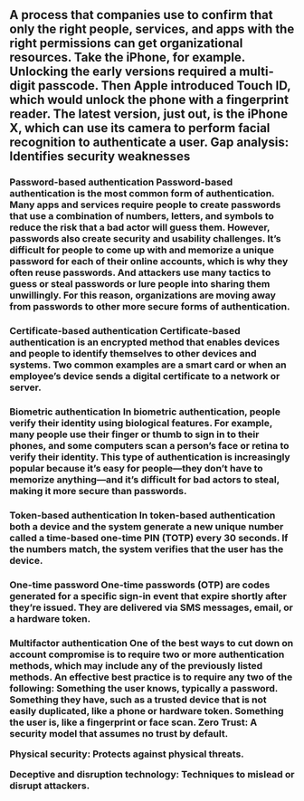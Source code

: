 
 <h1 Summarizing Fundamental Security Concepts>
  <h2 Confidentiality: Ensures sensitive information remains shielded and access is granted only to authorized users.
     Integrity: Ensures data remains unaltered and trustworthy.
     Availability: Guarantees that digital assets and services are accessible when needed.
     Non-repudiation: Ensures that actions cannot be denied.
     Authentication, Authorization, and Accounting (AAA): Key principles for managing user access.>
  </table> A process that companies use to confirm that only the right people, services, and apps with the right permissions can get organizational resources. Take the iPhone, for example. Unlocking the early versions required a multi-digit passcode. Then Apple introduced Touch ID, which would unlock the phone with a fingerprint reader. The latest version, just out, is the iPhone X, which can use its camera to perform facial recognition to authenticate a user.
Gap analysis: Identifies security weaknesses
  <h3> Password-based authentication
   </table> Password-based authentication is the most common form of authentication. Many apps and services require people to create passwords that use a combination of numbers, letters, and symbols to reduce the risk that a bad actor will guess them. However, passwords also create security and usability challenges. It’s difficult for people to come up with and memorize a unique password for each of their online accounts, which is why they often reuse passwords. And attackers use many tactics to guess or steal passwords or lure people into sharing them unwillingly. For this reason, organizations are moving away from passwords to other more secure forms of authentication.
  <h3> Certificate-based authentication
   Certificate-based authentication is an encrypted method that enables devices and people to identify themselves to other devices and systems. Two common examples are a smart card or when an employee’s device sends a digital certificate to a network or server.
  <h3> Biometric authentication
    In biometric authentication, people verify their identity using biological features. For example, many people use their finger or thumb to sign in to their phones, and some computers scan a person’s face or retina to verify their identity. This type of authentication is increasingly popular because it’s easy for people—they don’t have to memorize anything—and it’s difficult for bad actors to steal, making it more secure than passwords.
  <h3> Token-based authentication
     In token-based authentication both a device and the system generate a new unique number called a time-based one-time PIN (TOTP) every 30 seconds. If the numbers match, the system verifies that the user has the device.
  <h3> One-time password
      One-time passwords (OTP) are codes generated for a specific sign-in event that expire shortly after they’re issued. They are delivered via SMS messages, email, or a hardware token.
  <h3> Multifactor authentication
      One of the best ways to cut down on account compromise is to require two or more authentication methods, which may include any of the previously listed methods. An effective best practice is to require any two of the following:
      Something the user knows, typically a password.
      Something they have, such as a trusted device that is not easily duplicated, like a phone or hardware token.
      Something the user is, like a fingerprint or face scan.
Zero Trust: A security model that assumes no trust by default.

Physical security: Protects against physical threats.

Deceptive and disruption technology: Techniques to mislead or disrupt attackers.
